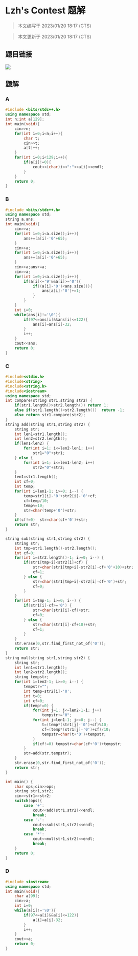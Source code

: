 # Lzh's Contest 题解

> 本文编写于 2023/01/20 18:17 (CTS)

> 本文更新于 2023/01/20 18:17 (CTS)

## 题目链接

[![](https://img.shields.io/badge/Luogu-contest%2FLzh'contest-blue?style=flat-square)](https://www.luogu.com.cn/contest/86751)

## 题解

### A
```cpp
#include <bits/stdc++.h>
using namespace std;
int n;int a[129];
int main(void){
	cin>>n;
	for(int i=0;i<n;i++){
		char t;
		cin>>t;
		a[t]++;
	}
	for(int i=0;i<129;i++){
		if(a[i]!=0){
			cout<<(char)i<<":"<<a[i]<<endl;
		}
	}
	return 0;
}
```

### B
```cpp
#include <bits/stdc++.h>
using namespace std;
string a,ans;
int main(void){
	cin>>a;
	for(int i=0;i<a.size();i++){
		ans+=(a[i]-'0'+65);
	}
	cin>>a;
	for(int i=0;i<a.size();i++){
		ans+=(a[i]-'0'+65);
	}
	cin>>a;ans+=a;
	cin>>a;
	for(int i=0;i<a.size();i++){
		if(a[i]<='9'&&a[i]>='0'){
			if((a[i]-'0')<ans.size()){
				ans[a[i]-'0']+=1;
			}
		}
	} 
	int i=0;
	while(ans[i]!='\0'){
		if(97<=ans[i]&&ans[i]<=122){
			ans[i]=ans[i]-32;
		}
		i++;
	}
	cout<<ans;
	return 0;
} 
```

### C
```cpp
#include<stdio.h>
#include<string>
#include<string.h>
#include<iostream>
using namespace std;
int compare(string str1,string str2) {
	if(str1.length()>str2.length()) return 1;
	else if(str1.length()<str2.length())  return -1;
	else return str1.compare(str2);
}
string add(string str1,string str2) {
	string str;
	int len1=str1.length();
	int len2=str2.length();
	if(len1<len2) {
		for(int i=1; i<=len2-len1; i++)
			str1="0"+str1;
	} else {
		for(int i=1; i<=len1-len2; i++)
			str2="0"+str2;
	}
	len1=str1.length();
	int cf=0;
	int temp;
	for(int i=len1-1; i>=0; i--) {
		temp=str1[i]-'0'+str2[i]-'0'+cf;
		cf=temp/10;
		temp%=10;
		str=char(temp+'0')+str;
	}
	if(cf!=0)  str=char(cf+'0')+str;
	return str;
}

string sub(string str1,string str2) {
	string str;
	int tmp=str1.length()-str2.length();
	int cf=0;
	for(int i=str2.length()-1; i>=0; i--) {
		if(str1[tmp+i]<str2[i]+cf) {
			str=char(str1[tmp+i]-str2[i]-cf+'0'+10)+str;
			cf=1;
		} else {
			str=char(str1[tmp+i]-str2[i]-cf+'0')+str;
			cf=0;
		}
	}
	for(int i=tmp-1; i>=0; i--) {
		if(str1[i]-cf>='0') {
			str=char(str1[i]-cf)+str;
			cf=0;
		} else {
			str=char(str1[i]-cf+10)+str;
			cf=1;
		}
	}
	str.erase(0,str.find_first_not_of('0'));
	return str;
}
string mul(string str1,string str2) {
	string str;
	int len1=str1.length();
	int len2=str2.length();
	string tempstr;
	for(int i=len2-1; i>=0; i--) {
		tempstr="";
		int temp=str2[i]-'0';
		int t=0;
		int cf=0;
		if(temp!=0) {
			for(int j=1; j<=len2-1-i; j++)
				tempstr+="0";
			for(int j=len1-1; j>=0; j--) {
				t=(temp*(str1[j]-'0')+cf)%10;
				cf=(temp*(str1[j]-'0')+cf)/10;
				tempstr=char(t+'0')+tempstr;
			}
			if(cf!=0) tempstr=char(cf+'0')+tempstr;
		}
		str=add(str,tempstr);
	}
	str.erase(0,str.find_first_not_of('0'));
	return str;
}

int main() {
	char ops;cin>>ops;
	string str1,str2;
	cin>>str1>>str2;
	switch(ops){
		case '+':
			cout<<add(str1,str2)<<endl;
			break;
		case '-':
			cout<<sub(str1,str2)<<endl;
			break;
		case '*':
			cout<<mul(str1,str2)<<endl;
			break;
	}
	return 0;
}


```

### D
```cpp
#include <iostream>
using namespace std;
int main(void){
	char a[99];
	cin>>a;
	int i=0;
	while(a[i]!='\0'){
		if(97<=a[i]&&a[i]<=122){
			a[i]=a[i]-32;
		}
		i++;
	}
	cout<<a;
	return 0;
}

```

<script src="https://giscus.app/client.js"
    data-repo="liuzihaohao/liuzihaohao.github.io"
    data-repo-id="R_kgDOI3HDkw"
    data-category="Announcements"
    data-category-id="DIC_kwDOI3HDk84CT4T2"
    data-mapping="pathname"
    data-strict="1"
    data-reactions-enabled="1"
    data-emit-metadata="0"
    data-input-position="top"
    data-theme="preferred_color_scheme"
    data-lang="zh-CN"
    data-loading="lazy"
    crossorigin="anonymous"
    async>
</script>
